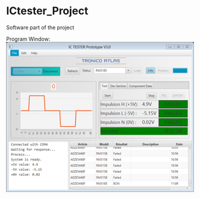 # ICtester_Project
Software part of the project

Program Window:
![alt text](https://github.com/aminediani/ICtester_Project/blob/main/Image2.png?raw=true)
